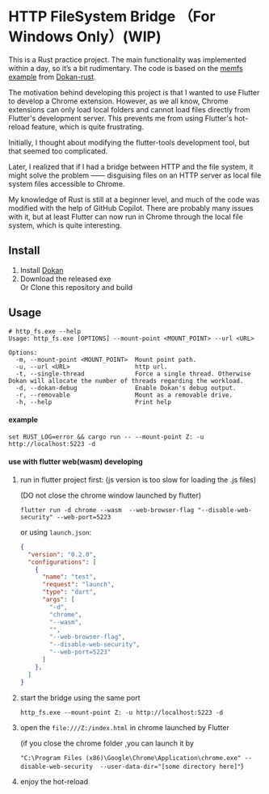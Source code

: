 # HTTP FileSystem Bridge （For Windows Only）(WIP)

This is a Rust practice project. The main functionality was implemented within a day, so it’s a bit rudimentary.
The code is based on the [memfs example](https://github.com/dokan-dev/dokan-rust/tree/master/dokan/examples/memfs) from [Dokan-rust](https://github.com/dokan-dev/dokan-rust).

The motivation behind developing this project is that I wanted to use Flutter to develop a Chrome extension. However, as we all know, Chrome extensions can only load local folders and cannot load files directly from Flutter's development server. This prevents me from using Flutter's hot-reload feature, which is quite frustrating.

Initially, I thought about modifying the flutter-tools development tool, but that seemed too complicated.

Later, I realized that if I had a bridge between HTTP and the file system, it might solve the problem —— disguising files on an HTTP server as local file system files accessible to Chrome.

My knowledge of Rust is still at a beginner level, and much of the code was modified with the help of GitHub Copilot. There are probably many issues with it, but at least Flutter can now run in Chrome through the local file system, which is quite interesting.

## Install 

1. Install [Dokan](https://github.com/dokan-dev/dokany/releases)
2. Download the released exe </br>
   Or Clone this repository and build

## Usage

```
# http_fs.exe --help
Usage: http_fs.exe [OPTIONS] --mount-point <MOUNT_POINT> --url <URL>

Options:
  -m, --mount-point <MOUNT_POINT>  Mount point path.
  -u, --url <URL>                  http url.
  -t, --single-thread              Force a single thread. Otherwise Dokan will allocate the number of threads regarding the workload.
  -d, --dokan-debug                Enable Dokan's debug output.
  -r, --removable                  Mount as a removable drive.
  -h, --help                       Print help

```

#### example
`set RUST_LOG=error && cargo run -- --mount-point Z: -u http://localhost:5223 -d`

#### use with flutter web(wasm) developing
1. run in flutter project first: (js version is too slow for loading the .js files)

    (DO not close the chrome window launched by flutter)

    `flutter run -d chrome --wasm  --web-browser-flag "--disable-web-security" --web-port=5223`

    or using `launch.json`:

    ```json
    {
      "version": "0.2.0",
      "configurations": [
        {
          "name": "test",
          "request": "launch",
          "type": "dart",
          "args": [
            "-d",
            "chrome",
            "--wasm",
            "",
            "--web-browser-flag",
            "--disable-web-security",
            "--web-port=5223"
          ]
        },
      ]
    }
    ```

2. start the bridge using the same port

    `http_fs.exe --mount-point Z: -u http://localhost:5223 -d`

3. open the `file:///Z:/index.html` in chrome launched by Flutter 

    (if you close the chrome folder ,you can launch it by 

    `"C:\Program Files (x86)\Google\Chrome\Application\chrome.exe" --disable-web-security  --user-data-dir="[some directory here]"`)

4. enjoy the hot-reload

